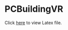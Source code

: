 # PCBuildingVR

Click [here](https://www.overleaf.com/project/5e4f1fd98d12ae00017c324a) to view Latex file.
